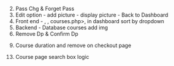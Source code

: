 <!-- !To Do List: -->

<!-- 1. Payment Page -->
2. Pass Chg & Forget Pass
3. Edit option - add picture - display picture - Back to Dashboard
4. Front end - <!--dashboard dp-->, <!--login bg-->, courses.php><!--enroll button style-->, in dashboard sort by dropdown
5. Backend - Database courses add img
6. Remove Dp & Confirm Dp
<!-- 7. Navbar in Courses section(search, dashboard, all course) -->
<!-- 8. Payment page confirmation page CSS add -->
9. Course duration and remove on checkout page
<!-- 10. Payment page not solved > Validation -->
<!-- 11. Checkout.php - Add Courses > Courses.php - enroll > Checkout.php -->
<!-- 12. Fix the alert in payment page -->
13. Course page search box logic
<!-- 14. course page -> avialable courses and dashbord css -->
<!-- 15. dashbord -> photo , start course button -->
